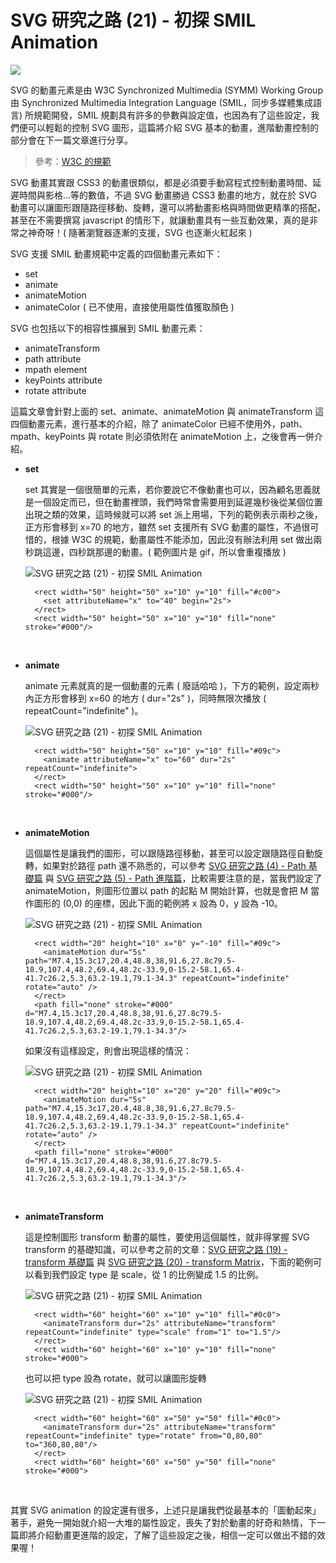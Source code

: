 # SVG 研究之路 (21) - 初探 SMIL Animation 

![](/img/articles/201409/svg-21-smil-animation.jpg#preview-img) 

SVG 的動畫元素是由 W3C Synchronized Multimedia (SYMM) Working Group 由 Synchronized Multimedia Integration Language (SMIL，同步多媒體集成語言) 所規範開發，SMIL 規劃具有許多的參數與設定值，也因為有了這些設定，我們便可以輕鬆的控制 SVG 圖形，這篇將介紹 SVG 基本的動畫，進階動畫控制的部分會在下一篇文章進行分享。

> 參考：[W3C 的規範](http://www.w3.org/TR/SVG/animate.html)

SVG 動畫其實跟 CSS3 的動畫很類似，都是必須要手動寫程式控制動畫時間、延遲時間與影格...等的數值，不過 SVG 動畫勝過 CSS3 動畫的地方，就在於 SVG 動畫可以讓圖形跟隨路徑移動、旋轉，還可以將動畫影格與時間做更精準的搭配，甚至在不需要撰寫 javascript 的情形下，就讓動畫具有一些互動效果，真的是非常之神奇呀！( 隨著瀏覽器逐漸的支援，SVG 也逐漸火紅起來 )

SVG 支援 SMIL 動畫規範中定義的四個動畫元素如下：

- set
- animate
- animateMotion
- animateColor ( 已不使用，直接使用屬性值獲取顏色 )

SVG 也包括以下的相容性擴展到 SMIL 動畫元素：

- animateTransform
- path attribute
- mpath element
- keyPoints attribute
- rotate attribute

這篇文章會針對上面的 set、animate、animateMotion 與 animateTransform 這四個動畫元素，進行基本的介紹，除了 animateColor 已經不使用外，path、mpath、keyPoints 與 rotate 則必須依附在 animateMotion 上，之後會再一併介紹。

- **set**

	set 其實是一個很簡單的元素，若你要說它不像動畫也可以，因為顧名思義就是一個設定而已，但在動畫裡頭，我們時常會需要用到延遲幾秒後從某個位置出現之類的效果，這時候就可以將 set 派上用場，下列的範例表示兩秒之後，正方形會移到 x=70 的地方，雖然 set 支援所有 SVG 動畫的屬性，不過很可惜的，根據 W3C 的規範，動畫屬性不能添加，因此沒有辦法利用 set 做出兩秒跳這邊，四秒跳那邊的動畫。( 範例圖片是 gif，所以會重複播放 )

	![SVG 研究之路 (21) - 初探 SMIL Animation](/img/articles/201409/20140921_1_02.gif)

		<rect width="50" height="50" x="10" y="10" fill="#c00">
		  <set attributeName="x" to="40" begin="2s">
		</rect>
		<rect width="50" height="50" x="10" y="10" fill="none" stroke="#000"/>

<br/>

- **animate**

	animate 元素就真的是一個動畫的元素 ( 廢話哈哈 )，下方的範例，設定兩秒內正方形會移到 x=60 的地方 ( dur="2s" )，同時無限次播放 ( repeatCount="indefinite" )。

	![SVG 研究之路 (21) - 初探 SMIL Animation](/img/articles/201409/20140921_1_03.gif)

		<rect width="50" height="50" x="10" y="10" fill="#09c">
		  <animate attributeName="x" to="60" dur="2s" repeatCount="indefinite"> 
		</rect>
		<rect width="50" height="50" x="10" y="10" fill="none" stroke="#000"/>

<br/>

- **animateMotion**

	這個屬性是讓我們的圖形，可以跟隨路徑移動，甚至可以設定跟隨路徑自動旋轉，如果對於路徑 path 還不熟悉的，可以參考 [SVG 研究之路 (4) - Path 基礎篇](http://www.oxxostudio.tw/articles/201406/svg-04-path-1.html) 與 [SVG 研究之路 (5) - Path 進階篇](http://www.oxxostudio.tw/articles/201406/svg-05-path-2.html)，比較需要注意的是，當我們設定了 animateMotion，則圖形位置以 path 的起點 M 開始計算，也就是會把 M 當作圖形的 (0,0) 的座標，因此下面的範例將 x 設為 0，y 設為 -10。

	![SVG 研究之路 (21) - 初探 SMIL Animation](/img/articles/201409/20140921_1_04.gif)

		<rect width="20" height="10" x="0" y="-10" fill="#09c">
		  <animateMotion dur="5s" path="M7.4,15.3c17,20.4,48.8,38,91.6,27.8c79.5-18.9,107.4,48.2,69.4,48.2c-33.9,0-15.2-58.1,65.4-41.7c26.2,5.3,63.2-19.1,79.1-34.3" repeatCount="indefinite" rotate="auto" /> 
		</rect>
		<path fill="none" stroke="#000" d="M7.4,15.3c17,20.4,48.8,38,91.6,27.8c79.5-18.9,107.4,48.2,69.4,48.2c-33.9,0-15.2-58.1,65.4-41.7c26.2,5.3,63.2-19.1,79.1-34.3"/>

	如果沒有這樣設定，則會出現這樣的情況：

	![SVG 研究之路 (21) - 初探 SMIL Animation](/img/articles/201409/20140921_1_05.gif)

		<rect width="20" height="10" x="20" y="20" fill="#09c">
		  <animateMotion dur="5s" path="M7.4,15.3c17,20.4,48.8,38,91.6,27.8c79.5-18.9,107.4,48.2,69.4,48.2c-33.9,0-15.2-58.1,65.4-41.7c26.2,5.3,63.2-19.1,79.1-34.3" repeatCount="indefinite" rotate="auto" /> 
		</rect>
		<path fill="none" stroke="#000" d="M7.4,15.3c17,20.4,48.8,38,91.6,27.8c79.5-18.9,107.4,48.2,69.4,48.2c-33.9,0-15.2-58.1,65.4-41.7c26.2,5.3,63.2-19.1,79.1-34.3"/>

<br/>

- **animateTransform**
	
	這是控制圖形 transform 動畫的屬性，要使用這個屬性，就非得掌握 SVG transform 的基礎知識，可以參考之前的文章：[SVG 研究之路 (19) - transform 基礎篇](http://www.oxxostudio.tw/articles/201409/svg-19-transform.html) 與 [SVG 研究之路 (20) - transform Matrix](http://www.oxxostudio.tw/articles/201409/svg-20-transform-matrix.html)，下面的範例可以看到我們設定 type 是 scale，從 1 的比例變成 1.5 的比例。

	![SVG 研究之路 (21) - 初探 SMIL Animation](/img/articles/201409/20140921_1_06.gif)

		<rect width="60" height="60" x="10" y="10" fill="#0c0">
		  <animateTransform dur="2s" attributeName="transform" repeatCount="indefinite" type="scale" from="1" to="1.5"/> 
		</rect>
		<rect width="60" height="60" x="10" y="10" fill="none" stroke="#000">

	也可以把 type 設為 rotate，就可以讓圖形旋轉

	![SVG 研究之路 (21) - 初探 SMIL Animation](/img/articles/201409/20140921_1_07.gif)

		<rect width="60" height="60" x="50" y="50" fill="#0c0">
		  <animateTransform dur="2s" attributeName="transform" repeatCount="indefinite" type="rotate" from="0,80,80" to="360,80,80"/> 
		</rect>
		<rect width="60" height="60" x="50" y="50" fill="none" stroke="#000">

<br/>

其實 SVG animation 的設定還有很多，上述只是讓我們從最基本的「圖動起來」著手，避免一開始就介紹一大堆的屬性設定，喪失了對於動畫的好奇和熱情，下一篇即將介紹動畫更進階的設定，了解了這些設定之後，相信一定可以做出不錯的效果喔！

